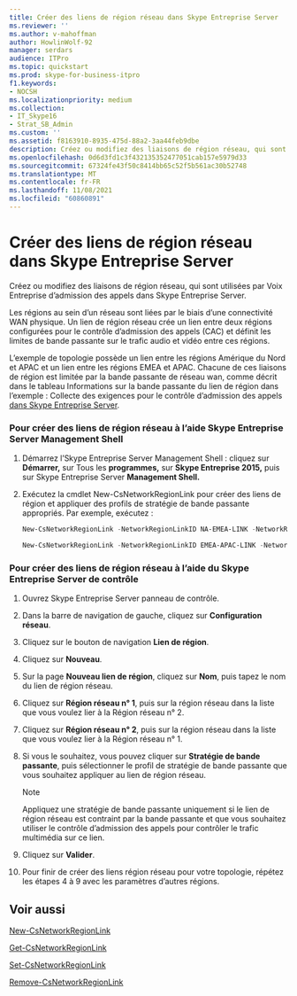 ```yaml
---
title: Créer des liens de région réseau dans Skype Entreprise Server
ms.reviewer: ''
ms.author: v-mahoffman
author: HowlinWolf-92
manager: serdars
audience: ITPro
ms.topic: quickstart
ms.prod: skype-for-business-itpro
f1.keywords:
- NOCSH
ms.localizationpriority: medium
ms.collection:
- IT_Skype16
- Strat_SB_Admin
ms.custom: ''
ms.assetid: f8163910-8935-475d-88a2-3aa44feb9dbe
description: Créez ou modifiez des liaisons de région réseau, qui sont utilisées par Voix Entreprise d’admission des appels dans Skype Entreprise Server.
ms.openlocfilehash: 0d6d3fd1c3f432135352477051cab157e5979d33
ms.sourcegitcommit: 67324fe43f50c8414bb65c52f5b561ac30b52748
ms.translationtype: MT
ms.contentlocale: fr-FR
ms.lasthandoff: 11/08/2021
ms.locfileid: "60860891"
---
```

# <a name="create-network-region-links-in-skype-for-business-server"></a>Créer des liens de région réseau dans Skype Entreprise Server
 
Créez ou modifiez des liaisons de région réseau, qui sont utilisées par Voix Entreprise d’admission des appels dans Skype Entreprise Server. 
  
Les régions au sein d’un réseau sont liées par le biais d’une connectivité WAN physique. Un lien de région réseau crée un lien entre deux régions configurées pour le contrôle d’admission des appels (CAC) et définit les limites de bande passante sur le trafic audio et vidéo entre ces régions.
  
L’exemple de topologie possède un lien entre les régions Amérique du Nord et APAC et un lien entre les régions EMEA et APAC. Chacune de ces liaisons de région est limitée par la bande passante de réseau wan, comme décrit dans le tableau Informations sur la bande passante du lien de région dans l’exemple : Collecte des exigences pour le contrôle d’admission des appels [dans Skype Entreprise Server](../../plan-your-deployment/enterprise-voice-solution/example-gathering-requirements.md).
  
### <a name="to-create-network-region-links-by-using-skype-for-business-server-management-shell"></a>Pour créer des liens de région réseau à l’aide Skype Entreprise Server Management Shell

1. Démarrez l’Skype Entreprise Server Management Shell : cliquez sur **Démarrer,** sur Tous les **programmes,** sur **Skype Entreprise 2015,** puis sur Skype Entreprise Server **Management Shell.**
    
2. Exécutez la cmdlet New-CsNetworkRegionLink pour créer des liens de région et appliquer des profils de stratégie de bande passante appropriés. Par exemple, exécutez :
    
   ```powershell
   New-CsNetworkRegionLink -NetworkRegionLinkID NA-EMEA-LINK -NetworkRegionID1 NorthAmerica -NetworkRegionID2 EMEA -BWPolicyProfileID 50Mb_Link
   ```

   ```powershell
   New-CsNetworkRegionLink -NetworkRegionLinkID EMEA-APAC-LINK -NetworkRegionID1 EMEA -NetworkRegionID2 APAC -BWPolicyProfileID 25Mb_Link
   ```

### <a name="to-create-network-region-links-by-using-skype-for-business-server-control-panel"></a>Pour créer des liens de région réseau à l’aide du Skype Entreprise Server de contrôle

1. Ouvrez Skype Entreprise Server panneau de contrôle.
    
2. Dans la barre de navigation de gauche, cliquez sur **Configuration réseau**.
    
3. Cliquez sur le bouton de navigation **Lien de région**.
    
4. Cliquez sur **Nouveau**.
    
5. Sur la page **Nouveau lien de région**, cliquez sur **Nom**, puis tapez le nom du lien de région réseau.
    
6. Cliquez sur **Région réseau n° 1**, puis sur la région réseau dans la liste que vous voulez lier à la Région réseau n° 2.
    
7. Cliquez sur **Région réseau n° 2**, puis sur la région réseau dans la liste que vous voulez lier à la Région réseau n° 1.
    
8. Si vous le souhaitez, vous pouvez cliquer sur **Stratégie de bande passante**, puis sélectionner le profil de stratégie de bande passante que vous souhaitez appliquer au lien de région réseau.
    
    > [!NOTE]
    > Appliquez une stratégie de bande passante uniquement si le lien de région réseau est contraint par la bande passante et que vous souhaitez utiliser le contrôle d’admission des appels pour contrôler le trafic multimédia sur ce lien. 
  
9. Cliquez sur **Valider**.
    
10. Pour finir de créer des liens région réseau pour votre topologie, répétez les étapes 4 à 9 avec les paramètres d’autres régions.
    
## <a name="see-also"></a>Voir aussi

[New-CsNetworkRegionLink](/powershell/module/skype/new-csnetworkregionlink?view=skype-ps)
  
[Get-CsNetworkRegionLink](/powershell/module/skype/get-csnetworkregionlink?view=skype-ps)
  
[Set-CsNetworkRegionLink](/powershell/module/skype/set-csnetworkregionlink?view=skype-ps)
  
[Remove-CsNetworkRegionLink](/powershell/module/skype/remove-csnetworkregionlink?view=skype-ps)